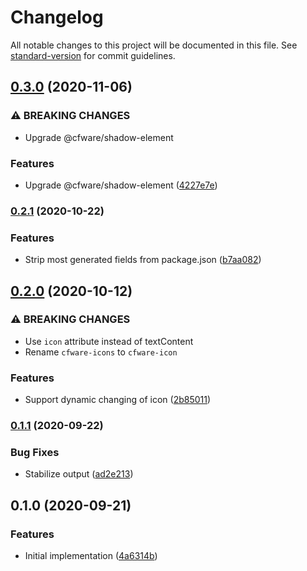 # Changelog

All notable changes to this project will be documented in this file. See [standard-version](https://github.com/conventional-changelog/standard-version) for commit guidelines.

## [0.3.0](https://github.com/cfware/icon-builder/compare/v0.2.1...v0.3.0) (2020-11-06)


### ⚠ BREAKING CHANGES

* Upgrade @cfware/shadow-element

### Features

* Upgrade @cfware/shadow-element ([4227e7e](https://github.com/cfware/icon-builder/commit/4227e7e2dc466aebfec4c4a0f8192bc64ca909d2))

### [0.2.1](https://github.com/cfware/icon-builder/compare/v0.2.0...v0.2.1) (2020-10-22)


### Features

* Strip most generated fields from package.json ([b7aa082](https://github.com/cfware/icon-builder/commit/b7aa08277b19d21de1d1457470645928fae351f9))

## [0.2.0](https://github.com/cfware/icon-builder/compare/v0.1.1...v0.2.0) (2020-10-12)


### ⚠ BREAKING CHANGES

* Use `icon` attribute instead of textContent
* Rename `cfware-icons` to `cfware-icon`

### Features

* Support dynamic changing of icon ([2b85011](https://github.com/cfware/icon-builder/commit/2b85011b8bbeed5694f474daac6fa5f86a4ff373))

### [0.1.1](https://github.com/cfware/icon-builder/compare/v0.1.0...v0.1.1) (2020-09-22)


### Bug Fixes

* Stabilize output ([ad2e213](https://github.com/cfware/icon-builder/commit/ad2e213e77d07c56fe03044ada23158951816ed7))

## 0.1.0 (2020-09-21)


### Features

* Initial implementation ([4a6314b](https://github.com/cfware/icon-builder/commit/4a6314bf86168728e73482a1f3eca78caacece3e))
